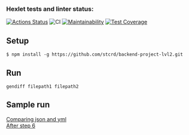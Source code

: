 ### Hexlet tests and linter status:
[![Actions Status](https://github.com/stcrd/backend-project-lvl2/workflows/hexlet-check/badge.svg)](https://github.com/stcrd/backend-project-lvl2/actions)
![CI](https://github.com/stcrd/backend-project-lvl2/workflows/CI/badge.svg)
[![Maintainability](https://api.codeclimate.com/v1/badges/615cc60e9dcf950e8ea1/maintainability)](https://codeclimate.com/github/stcrd/backend-project-lvl2/maintainability)
[![Test Coverage](https://api.codeclimate.com/v1/badges/615cc60e9dcf950e8ea1/test_coverage)](https://codeclimate.com/github/stcrd/backend-project-lvl2/test_coverage)  

## Setup

```
$ npm install -g https://github.com/stcrd/backend-project-lvl2.git
```

## Run
```
gendiff filepath1 filepath2
```

## Sample run
[Comparing json and yml](https://asciinema.org/a/QMcue8swD9CTvQt5JOKHurAXm)  
[After step 6](https://asciinema.org/a/uxs7xXyqsrMTdJptvcb3IenHC)
##